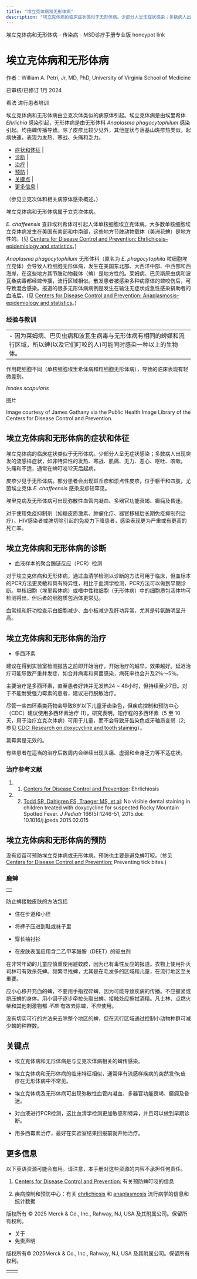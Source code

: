 ```yaml
---
title: "埃立克体病和无形体病"
description: "埃立克体病的临床症状类似于无形体病。少部分人呈无症状感染；多数病人出现突发的流感样症状，如非特异性的发热、寒战、肌痛、无力、恶心、呕吐、咳嗽。 头痛和不适，通常在蜱叮咬12天后起病。"
---
```


﻿埃立克体病和无形体病 \- 传染病 \- MSD诊疗手册专业版 honeypot link

# 埃立克体病和无形体病

作者：William A. Petri, Jr, MD, PhD, University of Virginia School of Medicine

已审核/已修订 1月 2024

看法 进行患者培训

埃立克体病和无形体病由立克次体类似的病原体引起。埃立克体病是由埃里希体 _Ehrlichia_ 感染引起，无形体病是由无形体科 _Anaplasma phagocytophilum_ 感染引起。均由蜱传播导致。除了皮疹比较少见外，其他症状与落基山斑疹热类似。起病快速，表现为发热、寒战、头痛和乏力。

- [症状和体征](#症状和体征_v1009448_zh) \|
- [诊断](#诊断_v1009452_zh) \|
- [治疗](#治疗_v1009458_zh) \|
- [预防](#预防_v42290768_zh) \|
- [关键点](#关键点_v29335490_zh) \|
- [更多信息](#更多信息_v49372873_zh) \|

（参见立克次体和相关病原体感染概述。）

埃立克体病和无形体病属于立克次体病。

_E. chaffeensis_ 查菲埃利希体可引起人体单核细胞埃立克体病。大多数单核细胞埃立克体病发生在美国东南部和中南部，这些地方节肢动物载体（美洲花蜱）是地方性的。(见 [Centers for Disease Control and Prevention: Ehrlichiosis–epidemiology and statistics](https://www.cdc.gov/ehrlichiosis/stats/index.html)。)

_Anaplasma phagocytophilum_ 无形体科（原名为 _E. phagocytophila_ 粒细胞埃立克体）会导致人粒细胞无形体病，发生在美国东北部、大西洋中部、中西部和西海岸，在这些地方其节肢动物载体（蜱）是地方性的。莱姆病、巴贝斯原虫病和波瓦桑病毒都经蜱传播，流行区域相似。散发患者被感染多种病原体的蜱咬伤后，可导致混合感染。报道的很多无形体病病例是发生在输注无症状或急性感染捐助者的血液后。(见 [Centers for Disease Control and Prevention: Anaplasmosis–epidemiology and statistics](https://www.cdc.gov/anaplasmosis/stats/index.html)。)

### 经验与教训

|     |
| --- |
| - 因为莱姆病、巴贝虫病和波瓦生病毒与无形体病有相同的蜱媒和流行区域，所以蜱(以及它们叮咬的人)可能同时感染一种以上的生物体。 |

作用靶细胞不同（单核细胞埃里希体病和粒细胞无形体病），导致的临床表现有轻微差别。

_Ixodes scapularis_



图片

Image courtesy of James Gathany via the Public Health Image Library of the Centers for Disease Control and Prevention.

## 埃立克体病和无形体病的症状和体征

埃立克体病的临床症状类似于无形体病。少部分人呈无症状感染；多数病人出现突发的流感样症状，如非特异性的发热、寒战、肌痛、无力、恶心、呕吐、咳嗽。 头痛和不适，通常在蜱叮咬12天后起病。

皮疹少见于无形体病。部分患者会出现斑丘疹和淤点性皮疹，位于躯干和四肢，尤茵埃立克体 _E. chaffeensis_ 感染皮疹较罕见。

埃里克病及无形体病可出现弥散性血管内凝血、多器官功能衰竭、癫痫及昏迷。

对于使用免疫抑制剂（如糖皮质激素、肿瘤化疗、器官移植后长期免疫抑制剂治疗）、HIV感染者或脾切除引起的免疫力下降患者，感染表现更为严重或有更高的死亡率。

## 埃立克体病和无形体病的诊断

- 血液样本的聚合酶链反应（PCR）检测


对于埃立克体病和无形体病，通过血清学检测以诊断的方法可用于临床，但血标本的PCR方法更灵敏和具有特异性，相比于血清学检测，PCR方法可以做到早期诊断。单核细胞（埃里希体病）或嗜中性粒细胞（无形体病）中的细胞质包涵体均可检测得出，但后者的细胞质包涵体更常见。

血常规和肝功检查示白细胞减少、血小板减少及肝功异常，尤其是转氨酶明显升高。

## 埃立克体病和无形体病的治疗

- 多西环素


建议在得到实验室检测报告之前即开始治疗，开始治疗的越早，效果越好。延迟治疗可能导致严重并发症，如合并病毒和真菌感染，病死率也会升及2％～5％。

主要治疗是多西环素，直至患者好转并无发热24 ~ 48小时，但持续至少7日。对于不能耐受强力霉素的患者，建议进行脱敏治疗。

尽管一些四环素类药物会导致8岁以下儿童牙齿染色，但疾病控制和预防中心（CDC）建议使用多西环素治疗 (1）。研究表明，短疗程的多西环素（5 至 10 天，用于治疗立克次体病）可用于儿童，而不会导致牙齿染色或牙釉质变弱（2; 参见 [CDC: Research on doxycycline and tooth staining](https://www.cdc.gov/rmsf/doxycycline/index.html)）。

氯霉素是无效的。

有些患者在适当的治疗后数周内会继续出现头痛、虚弱和全身乏力等不适症状。

### 治疗参考文献

1. 1. [Centers for Disease Control and Prevention](https://www.cdc.gov/ticks/tickbornediseases/ehrlichiosis.html): Ehrlichiosis

2. 2. [Todd SR, Dahlgren FS, Traeger MS, et al](https://pubmed.ncbi.nlm.nih.gov/25794784/): No visible dental staining in children treated with doxycycline for suspected Rocky Mountain Spotted Fever. _J Pediatr_ 166(5):1246-51, 2015.doi: 10.1016/j.jpeds.2015.02.015


## 埃立克体病和无形体病的预防

没有疫苗可预防埃立克体病或无形体病。预防也主要是避免蜱叮咬。(参见 [Centers for Disease Control and Prevention:](https://www.cdc.gov/ticks/avoid/on_people.html) Preventing tick bites.)

### 鹿蜱

|     |
| --- |
|  |

防止蜱接触皮肤的方法包括

- 住在步道和小径

- 将裤子压进到鞋或袜子里

- 穿长袖衬衫

- 在皮肤表面应用含二乙甲苯酚胺（DEET）的驱虫剂


在非常年幼的儿童应慎重使用避蚊胺，因为已有毒性反应的报道。衣物上使用扑灭司林可有效杀死蜱。频繁寻找蜱，尤其是在毛发多的区域和儿童，在流行地区至关重要。

应小心移开充血的蜱，不要用手指捏碎蜱，因为可能导致疾病的传播。不应握紧或挤压蜱的身体。用小镊子逐步牵拉头取出蜱。接触处应擦拭酒精。凡士林、点燃火柴和其他刺激物都 _不能_ 有效去除蜱，不应使用。

没有切实可行的方法来去除整个地区的蜱，但在流行区域通过控制小动物种群可减少蜱的种群数。

## 关键点

- 埃立克体病和无形体病是与立克次体病相关的蜱传感染。

- 埃立克体病和无形体病的临床特征相似，通常伴有流感样疾病的突然发作;皮疹在无形体病中不常见。

- 埃立克体病及无形体病可出现弥散性血管内凝血、多器官功能衰竭、癫痫及昏迷。

- 对血液进行PCR检测，这比血清学检测更加敏感和特异，并且可以做到早期诊断。

- 用多西霉素治疗，最好在实验室结果回报前就开始治疗。


## 更多信息

以下英语资源可能会有用。请注意，本手册对这些资源的内容不承担任何责任。

1. [Centers for Disease Control and Prevention:](https://www.cdc.gov/ticks/avoid/on_people.html) 有关预防蜱叮咬的信息

2. 疾病控制和预防中心：有关 [ehrlichiosis](https://www.cdc.gov/ehrlichiosis/stats/index.html) 和 [anaplasmosis](https://www.cdc.gov/anaplasmosis/stats/index.html) 流行病学的信息和统计数据




版权所有 © 2025
Merck & Co., Inc., Rahway, NJ, USA 及其附属公司。保留所有权利。

- 关于
- 免责声明

版权所有© 2025Merck & Co., Inc., Rahway, NJ, USA 及其附属公司。保留所有权利。

|     |     |
| --- | --- |
|  |  |